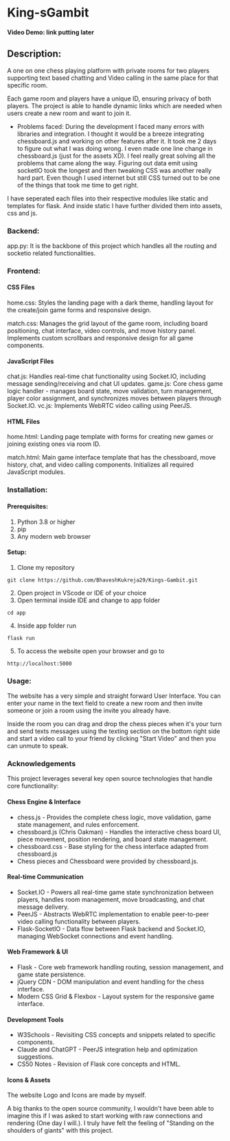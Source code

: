 # King-sGambit
#### Video Demo: link putting later
## Description:
A one on one chess playing platform with private rooms for two players supporting text based chatting and Video calling in the same place for that specific room. 

Each game room and players have a unique ID, ensuring privacy of both players. The project is able to handle dynamic links which are needed when users create a new room and want to join it.

- Problems faced: During the development I faced many errors with libraries and integration. I thought it would be a breeze integrating chessboard.js and working on other features after it. It took me 2 days to figure out what I was doing wrong. I even made one line change in chessboard.js (just for the assets XD). I feel really great solving all the problems that came along the way. Figuring out data emit using socketIO took the longest and then tweaking CSS was another really hard part. Even though I used internet but still CSS turned out to be one of the things that took me time to get right. 

I have seperated each files into their respective modules like static and templates for flask. And inside static I have further divided them into assets, css and js.

### Backend:
app.py: It is the backbone of this project which handles all the routing and socketio related functionalities.

### Frontend:
#### CSS Files

home.css: Styles the landing page with a dark theme, handling layout for the create/join game forms and responsive design.

match.css: Manages the grid layout of the game room, including board positioning, chat interface, video controls, and move history panel. Implements custom scrollbars and responsive design for all game components.

#### JavaScript Files

chat.js: Handles real-time chat functionality using Socket.IO, including message sending/receiving and chat UI updates.
game.js: Core chess game logic handler - manages board state, move validation, turn management, player color assignment, and synchronizes moves between players through Socket.IO.
vc.js: Implements WebRTC video calling using PeerJS.

#### HTML Files

home.html: Landing page template with forms for creating new games or joining existing ones via room ID.

match.html: Main game interface template that has the chessboard, move history, chat, and video calling components. Initializes all required JavaScript modules.

### Installation:
#### Prerequisites:
1. Python 3.8 or higher
2. pip
3. Any modern web browser

#### Setup:
1. Clone my repository
```
git clone https://github.com/BhaveshKukreja29/Kings-Gambit.git
```
2. Open project in VScode or IDE of your choice
3. Open terminal inside IDE and change to app folder
```
cd app
``` 
4. Inside app folder run 
```
flask run
```
5. To access the website open your browser and go to 
```
http://localhost:5000
```

### Usage:
The website has a very simple and straight forward User Interface. You can enter your name in the text field to create a new room and then invite someone or join a room using the invite you already have.

Inside the room you can drag and drop the chess pieces when it's your turn and send texts messages using the texting section on the bottom right side and start a video call to your friend by clicking "Start Video" and then you can unmute to speak.

### Acknowledgements

This project leverages several key open source technologies that handle core functionality:

#### Chess Engine & Interface
- chess.js - Provides the complete chess logic, move validation, game state management, and rules enforcement.
- chessboard.js (Chris Oakman) - Handles the interactive chess board UI, piece movement, position rendering, and board state management.
- chessboard.css - Base styling for the chess interface adapted from chessboard.js
- Chess pieces and Chessboard were provided by chessboard.js.

#### Real-time Communication 
- Socket.IO - Powers all real-time game state synchronization between players, handles room management, move broadcasting, and chat message delivery.
- PeerJS - Abstracts WebRTC implementation to enable peer-to-peer video calling functionality between players.
- Flask-SocketIO - Data flow between Flask backend and Socket.IO, managing WebSocket connections and event handling.

#### Web Framework & UI
- Flask - Core web framework handling routing, session management, and game state persistence.
- jQuery CDN - DOM manipulation and event handling for the chess interface.
- Modern CSS Grid & Flexbox - Layout system for the responsive game interface.

#### Development Tools
- W3Schools - Revisiting CSS concepts and snippets related to specific components.
- Claude and ChatGPT - PeerJS integration help and optimization suggestions.
- CS50 Notes - Revision of Flask core concepts and HTML.

#### Icons & Assets
The website Logo and Icons are made by myself.

A big thanks to the open source community, I wouldn't have been able to imagine this if I was asked to start working with raw connections and rendering (One day I will.). I truly have felt the feeling of "Standing on the shoulders of giants" with this project.